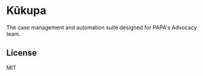 # Kūkupa

The case management and automation suite designed for PAPA's Advocacy team.

## License

MIT
